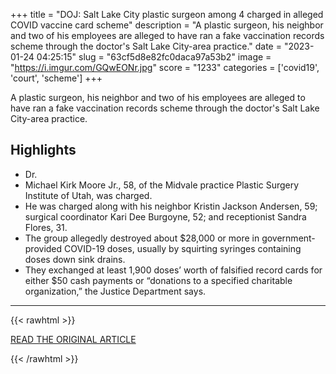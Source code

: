 +++
title = "DOJ: Salt Lake City plastic surgeon among 4 charged in alleged COVID vaccine card scheme"
description = "A plastic surgeon, his neighbor and two of his employees are alleged to have ran a fake vaccination records scheme through the doctor's Salt Lake City-area practice."
date = "2023-01-24 04:25:15"
slug = "63cf5d8e82fc0daca97a53b2"
image = "https://i.imgur.com/GQwEONr.jpg"
score = "1233"
categories = ['covid19', 'court', 'scheme']
+++

A plastic surgeon, his neighbor and two of his employees are alleged to have ran a fake vaccination records scheme through the doctor's Salt Lake City-area practice.

## Highlights

- Dr.
- Michael Kirk Moore Jr., 58, of the Midvale practice Plastic Surgery Institute of Utah, was charged.
- He was charged along with his neighbor Kristin Jackson Andersen, 59; surgical coordinator Kari Dee Burgoyne, 52; and receptionist Sandra Flores, 31.
- The group allegedly destroyed about $28,000 or more in government-provided COVID-19 doses, usually by squirting syringes containing doses down sink drains.
- They exchanged at least 1,900 doses’ worth of falsified record cards for either $50 cash payments or “donations to a specified charitable organization,” the Justice Department says.

---

{{< rawhtml >}}
  <p class="article-category">
    <a target="_blank" href="https://abcnews.go.com/US/doj-salt-lake-city-plastic-surgeon-4-charged/story?id=96603689">READ THE ORIGINAL ARTICLE</a>
  </p>
{{< /rawhtml >}}
